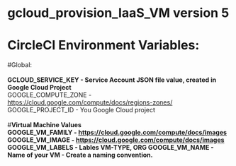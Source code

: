 # gcloud_provision_IaaS_VM version 5

# CircleCI Environment Variables: <br>

#Global:<br><br>
<b>GCLOUD_SERVICE_KEY  - Service Account JSON file value, created in Google Cloud Project </b><br>
GOOGLE_COMPUTE_ZONE -  https://cloud.google.com/compute/docs/regions-zones/<br>
GOOGLE_PROJECT_ID   -  You Google Cloud project<br>
<br>
#<b>Virtual Machine Values <br>
GOOGLE_VM_FAMILY  - https://cloud.google.com/compute/docs/images <br>
GOOGLE_VM_IMAGE   - https://cloud.google.com/compute/docs/images
GOOGLE_VM_LABELS  - Lables VM-TYPE, ORG
GOOGLE_VM_NAME    - Name of your VM - Create a naming convention. 
